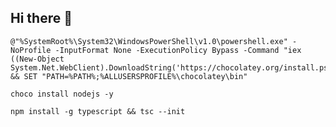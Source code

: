 ## Hi there 👋

~~~shell
@"%SystemRoot%\System32\WindowsPowerShell\v1.0\powershell.exe" -NoProfile -InputFormat None -ExecutionPolicy Bypass -Command "iex ((New-Object System.Net.WebClient).DownloadString('https://chocolatey.org/install.ps1'))" && SET "PATH=%PATH%;%ALLUSERSPROFILE%\chocolatey\bin"
~~~

~~~shell
choco install nodejs -y
~~~
~~~shell
npm install -g typescript && tsc --init
~~~
~~~shell
~~~
~~~shell
~~~
~~~shell
~~~